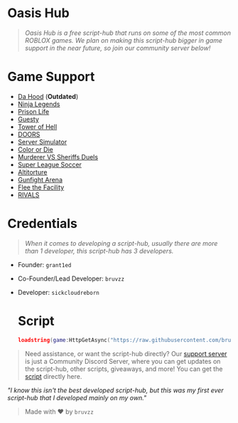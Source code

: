 # Oasis Hub

> *Oasis Hub is a free script-hub that runs on some of the most common ROBLOX games. We plan on making this script-hub bigger in game support in the near future, so join our community server below!*

# Game Support

- [Da Hood](https://www.roblox.com/games/2788229376/Da-Hood) (**Outdated**)
- [Ninja Legends](https://www.roblox.com/games/3956818381/Ninja-Legends)
- [Prison Life](https://www.roblox.com/games/155615604/Prison-Life-Cars-fixed)
- [Guesty](https://www.roblox.com/games/4842364293/Guesty-NEW-CHAPTER)
- [Tower of Hell](https://www.roblox.com/games/1962086868/Tower-of-Hell)
- [DOORS](https://www.roblox.com/games/6516141723/DOORS)
- [Server Simulator](https://www.roblox.com/games/12692459668/Server-Simulator)
- [Color or Die](https://www.roblox.com/games/12931609417/Color-or-Die)
- [Murderer VS Sheriffs Duels](https://www.roblox.com/games/12355337193/Murderers-VS-Sheriffs-Duels)
- [Super League Soccer](https://www.roblox.com/games/12177325772/NEW-Super-League-Soccer#ropro-quick-play)
- [Altitorture](https://www.roblox.com/games/14086581572/Altitorture-2-Player-Obby)
- [Gunfight Arena](https://www.roblox.com/games/14518422161/Gunfight-Arena)
- [Flee the Facility](https://www.roblox.com/games/893973440/Flee-the-Facility)
- [RIVALS](https://www.roblox.com/games/17625359962/UPDATE-RIVALS)

# Credentials

> *When it comes to developing a script-hub, usually there are more than 1 developer, this script-hub has 3 developers.*

- Founder: `grant1ed`
- Co-Founder/Lead Developer: `bruvzz`
- Developer: `sickcloudreborn`

  # Script
  ```lua
  loadstring(game:HttpGetAsync("https://raw.githubusercontent.com/bruvzz/oasishub/main/script"))()
  ```

> Need assistance, or want the script-hub directly? Our [support server](https://discord.gg/t2wWA3hph3) is just a Community Discord Server, where you can get updates on the script-hub, other scripts, giveaways, and more! You can get the [script](https://github.com/bruvzz/oasishub/blob/main/script) directly here.

*"I know this isn't the best developed script-hub, but this was my first ever script-hub that I developed mainly on my own."* 

> Made with ❤️ by `bruvzz`
